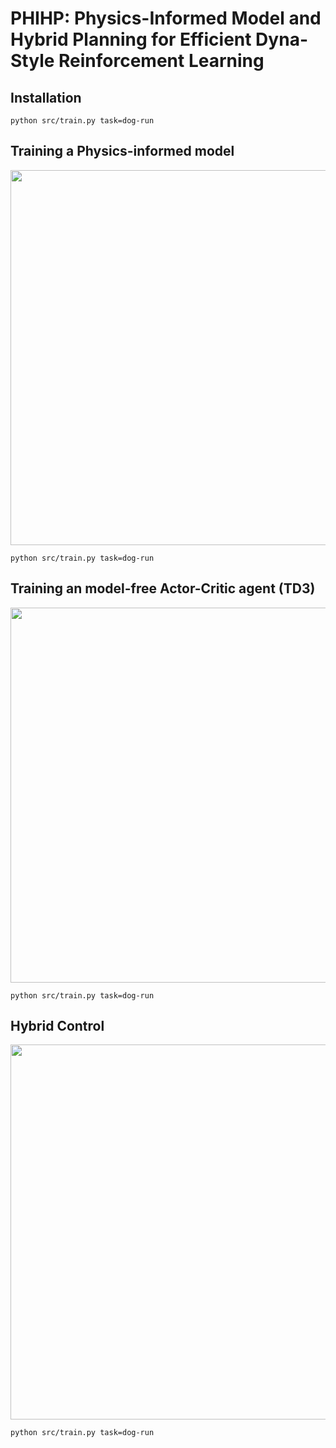 # PHIHP: Physics-Informed Model and Hybrid Planning for Efficient Dyna-Style Reinforcement Learning

## Installation


```
python src/train.py task=dog-run
```

## Training a Physics-informed model

<p align="center">
  <img src='media/d818bbc7.png' width="600"/>
</p>

```
python src/train.py task=dog-run
```


##  Training an model-free Actor-Critic agent (TD3) 

<p align="center">
  <img src='media/d818bbc7.png' width="600"/>
</p>

```
python src/train.py task=dog-run
```

##  Hybrid Control 

<p align="center">
  <img src='media/d818bbc7.png' width="600"/>
</p>

```
python src/train.py task=dog-run
```
